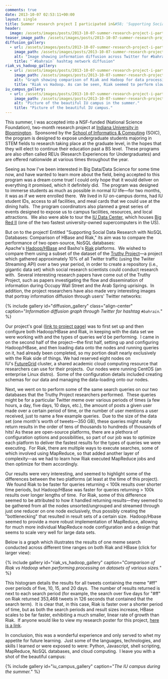 ```yaml
---
comments: true
date: 2013-10-07 02:53:11+00:00
layout: single
title: Summer research project I participated in&#58; 'Supporting Social Data Research with NoSQL Databases&#58; Comparison of HBase and Riak'
header:
  image: /assets/images/posts/2013-10-07-summer-research-project-i-participated-in-supporting-social-data-research-with-nosql-databases-comparison-of-hbase-and-riak/summer-research-post-feature.png
teaser_image_path: /assets/images/posts/2013-10-07-summer-research-project-i-participated-in-supporting-social-data-research-with-nosql-databases-comparison-of-hbase-and-riak/teaser.jpg
diffusion_gallery:
  - url: /assets/images/posts/2013-10-07-summer-research-project-i-participated-in-supporting-social-data-research-with-nosql-databases-comparison-of-hbase-and-riak/truthy.png
    image_path: /assets/images/posts/2013-10-07-summer-research-project-i-participated-in-supporting-social-data-research-with-nosql-databases-comparison-of-hbase-and-riak/truthy.png
    alt: "Image showing information diffusion across Twitter for #bahrain hashtag"
    title: "`#bahrain` hashtag network diffusion"
riak_vs_hadoop_gallery:
  - url: /assets/images/posts/2013-10-07-summer-research-project-i-participated-in-supporting-social-data-research-with-nosql-databases-comparison-of-hbase-and-riak/riak-vs-hadoop.png
    image_path: /assets/images/posts/2013-10-07-summer-research-project-i-participated-in-supporting-social-data-research-with-nosql-databases-comparison-of-hbase-and-riak/riak-vs-hadoop.png
    alt: "Graph showing comparison of Riak and Hadoop for data processing on datasets of various sizes."
    title: "Riak vs Hadoop. As can be seen, Riak seemed to perform slower than Hadoop on smaller datasets but then started to catch up on larger ones."
iu_campus_gallery:
  - url: /assets/images/posts/2013-10-07-summer-research-project-i-participated-in-supporting-social-data-research-with-nosql-databases-comparison-of-hbase-and-riak/iu-campus.jpg
    image_path: /assets/images/posts/2013-10-07-summer-research-project-i-participated-in-supporting-social-data-research-with-nosql-databases-comparison-of-hbase-and-riak/iu-campus-preview.jpg
    alt: "Picture of the beautiful IU campus in the summer."
    title: "Picture of the beautiful IU campus."
---
```


This summer, I was accepted into a NSF-funded (National Science Foundation), two-month research project at [Indiana University in Bloomington](http://www.iub.edu/).  Sponsored by the [School of Informatics & Computing](http://www.soic.indiana.edu/) (SOIC), the program is designed to expose undergraduate students majoring in STEM fields to research taking place at the graduate level, in the hopes that they will elect to continue their education past a BS level.  These programs are also often called REUs (Research Experiences for Undergraduates) and are offered nationwide at various times throughout the year.

Seeing as how I've been interested in Big Data/Data Science for some time now, and have wanted to learn more about the field, being accepted to this program was a dream come true! I could only hope that it would deliver on everything it promised, which it definitely did.  The program was designed to immerse students as much as possible in normal IU life—for two months, it was as if we were enrolled there.  We lived in IU on-campus dorms, had IU student IDs, access to all facilities, and meal cards that we could use at the dining halls.  The program coordinators also planned a great series of events designed to expose us to campus facilities, resources, and local attractions.  We also were able to tour the [IU Data Center](http://dcops.iu.edu/), which houses [Big Red II](http://kb.iu.edu/data/bcqt.html) (one of the two fastest university-owned supercomputers in the US).


But on to the project! Entitled "Supporting Social Data Research with NoSQL Databases: Comparison of HBase and Riak," its aim was to compare the performance of two open-source, NoSQL databases: Apache's [Hadoop/HBase](http://hadoop.apache.org/) and Basho's [Riak](http://basho.com/riak/) platforms.  We wished to compare them using a subset of the dataset of the [Truthy Project](http://truthy.indiana.edu/)—a project which gathered approximately 10% of all Twitter traffic (using the Twiiter Streaming API) over a two year period, in order to create a repository (i.e., gigantic data set) which social research scientists could conduct research with.  Several interesting research papers have come out of the Truthy Project, such as papers investigating the flow and dissemination of information during Occupy Wall Street and the Arab Spring uprisings.  In addition, the project researchers have also made very interesting images that portray information diffusion through users' Twitter networks:

{% include gallery id="diffusion_gallery" class="align-center" caption="*Information diffusion graph through Twitter for hashtag `#bahrain`.*" %}

Our project's goal ([link to project page](https://portal.futuregrid.org/projects/131)) was to first set up and then configure both Hadoop/HBase and Riak, in keeping with the data set we were working with and the types of queries we'd be performing.  I came in on the second half of the project—the first half, setting up and configuring Hadoop/HBase, and then loading data onto the nodes and running queries on it, had already been completed, so my portion dealt nearly exclusively with the Riak side of things. We had reserved eight nodes on IU's [FutureGrid](https://portal.futuregrid.org/) cluster, a shared academic cloud computing resource that researchers can use for their projects.  Our nodes were running CentOS (an enterprise Linux distro).  Some of the configuration details included creating schemas for our data and managing the data-loading onto our nodes.

Next, we went on to perform some of the same search queries on our two databases that the Truthy Project researchers performed.  These queries might be for a particular Twitter meme over various periods of times (a few hours, a day, five days, 10 days, etc.), the amount of posts a given user made over a certain period of time, or the number of user mentions a user received, just to name a few example queries.  Due to the size of the data set (one month's worth of tweets—350 GB), these queries might easily return results in the order of tens of thousands to hundreds of thousands of hits! As these are open-source platforms, there are a plethora of configuration options and possibilities, so part of our job was to optimize each platform to deliver the fastest results for the types of queries we were executing.  For Riak, there are multiple ways to execute searches, some of which involved using MapReduce, so that added another layer of complexity—as we had to learn how Riak executed MapReduce jobs and then optimize for them accordingly.

Our results were very interesting, and seemed to highlight some of the differences between the two platforms (at least at the time of this project).  We found Riak to be faster for queries returning < 100k results over shorter time periods, but Hadoop/HBase was faster for queries returning > 100k results over longer lengths of time.  For Riak, some of this difference seemed to be attributed to how it handled returning results—they seemed to be gathered from all the nodes unsorted/ungrouped and streamed through just one reducer on one node exclusively, thus possibly creating the "bottlenecking" that resulted in result sets of a certain size.  Hadoop/Hbase seemed to provide a more robust implementation of MapReduce, allowing for much more individual MapReduce node configuration and a design that seems to scale very well for large data sets.

Below is a graph which illustrates the results of one meme search conducted across different time ranges on both Riak and HBase (click for larger view):

{% include gallery id="riak_vs_hadoop_gallery" caption="*Comparison of Riak vs Hadoop when performing processing on datasets of various sizes.*" %}

This histogram details the results for all tweets containing the meme "#ff" over periods of five, 10, 15, and 20 days.  The number of results returned is next to each search period (for example, the search over five days for "#ff" on Riak returned 353,468 tweets in 126 seconds that contained that the search term).  It is clear that, in this case, Riak is faster over a shorter period of time, but as both the search periods and result sizes increase, HBase scales to be far faster, exhibiting a much smaller, linear rate of growth than Riak.  If anyone would like to view my research poster for this project, [here is a link](https://dl.dropboxusercontent.com/u/84947503/Project%20Research%20Poster.pdf).

In conclusion, this was a wonderful experience and only served to whet my appetite for future learning.  Just some of the languages, technologies, and skills I learned or were exposed to were: Python, Javascript, shell scripting, MapReduce, NoSQL databases, and cloud computing.  I leave you with a shot of the beautiful campus:

{% include gallery id="iu_campus_gallery" caption="*The IU campus during the summer.*" %}
